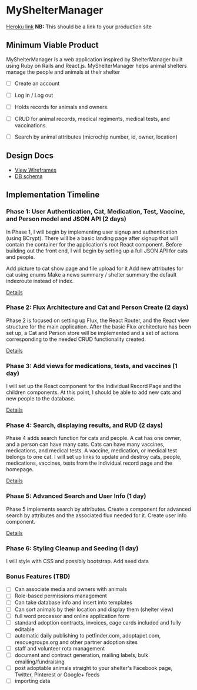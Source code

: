 # MyShelterManager

[Heroku link][heroku] **NB:** This should be a link to your production site

[heroku]: http://www.herokuapp.com

## Minimum Viable Product

MyShelterManager is a web application inspired by ShelterManager built using Ruby on Rails
and React.js. MyShelterManager helps animal shelters manage the people and animals at their shelter

<!-- This is a Markdown checklist. Use it to keep track of your progress! -->


- [ ] Create an account
- [ ] Log in / Log out
- [ ] Holds records for animals and owners.
- [ ] CRUD for animal records, medical regiments, medical tests, and vaccinations.
- [ ] Search by animal attributes (microchip number, id, owner, location)


## Design Docs
* [View Wireframes][view]
* [DB schema][schema]

[view]: ./docs/views.md
[schema]: ./docs/schema.md

## Implementation Timeline

### Phase 1: User Authentication, Cat, Medication, Test, Vaccine, and Person model and JSON API (2 days)

In Phase 1, I will begin by implementing user signup and authentication (using
BCrypt). There will be a basic landing page after signup that will contain the
container for the application's root React component. Before building out the
front end, I will begin by setting up a full JSON API for cats and people.

Add picture to cat show page and file upload for it
Add new attributes for cat using enums
Make a news summary / shelter summary the default indexroute instead of index.

[Details][phase-one]

### Phase 2: Flux Architecture and Cat and Person Create (2 days)

Phase 2 is focused on setting up Flux, the React Router, and the React view
structure for the main application. After the basic Flux architecture has been
set up, a Cat and Person store will be implemented and a set of actions corresponding to the needed CRUD functionality created.


[Details][phase-two]

### Phase 3: Add views for medications, tests, and vaccines (1 day)

I will set up the React component for the Individual Record Page and the children components. At this point, I should be able to add new cats and new people to the database.


[Details][phase-three]

### Phase 4: Search, displaying results, and RUD (2 days)

Phase 4 adds search function for cats and people. A cat has one owner, and a person can have many cats. Cats can have many vaccines, medications, and medical tests. A vaccine, medication, or medical test belongs to one cat. I will set up links to update and destroy cats, people, medications, vaccines, tests from the individual record page and the homepage.

[Details][phase-four]


### Phase 5: Advanced Search and User Info (1 day)

Phase 5 implements search by attributes. Create a component for advanced search by attributes and the associated flux needed for it. Create user info component.

[Details][phase-five]

### Phase 6: Styling Cleanup and Seeding (1 day)

I will style with CSS and possibly bootstrap. Add seed data

### Bonus Features (TBD)
- [ ] Can associate media and owners with animals
- [ ] Role-based permissions management
- [ ] Can take database info and insert into templates
- [ ] Can sort animals by their location and display them (shelter view)
- [ ] full word processor and online application form
- [ ] standard adoption contracts, invoices, cage cards included and fully editable
- [ ] automatic daily publishing to petfinder.com, adoptapet.com, rescuegroups.org and other partner adoption sites
- [ ] staff and volunteer rota management
- [ ] document and contract generation, mailing labels, bulk emailing/fundraising
- [ ] post adoptable animals straight to your shelter's Facebook page, Twitter, Pinterest or Google+ feeds
- [ ] importing data

[phase-one]: ./docs/phases/phase1.md
[phase-two]: ./docs/phases/phase2.md
[phase-three]: ./docs/phases/phase3.md
[phase-four]: ./docs/phases/phase4.md
[phase-five]: ./docs/phases/phase5.md
